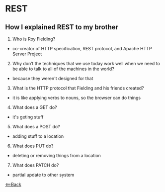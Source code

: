 # REST


## How I explained REST to my brother

1. Who is Roy Fielding?

  - co-creator of HTTP specification, REST protocol, and Apache HTTP Server Project

2. Why don’t the techniques that we use today work well when we need to be able to talk to all of the machines in the world?

  - because they weren't designed for that

3. What is the HTTP protocol that Fielding and his friends created?

  - it is like applying verbs to nouns, so the browser can do things

4. What does a GET do?

  - it's geting stuff

5. What does a POST do?

  - adding stuff to a location

6. What does PUT do?

  - deleting or removing things from a location

7. What does PATCH do?

  - partial update to other system

[<==Back](README.md)